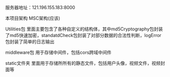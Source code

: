 服务器地址：121.196.155.183:8000

本项目架构
MSC架构(应该)

Utilities包
里面主要包含了各种自定义的结构体，其中md5Cryptography包封装了md5快速加密，standatdCheck包封装了对部分数据的合法性判断，logError包封装了简单的日志输出

middleware包
用于存储中间件，包括cors跨域中间件

static文件夹
里面用于存储所所有的静态文件，包括用户头像，视频文件，视频封面等
